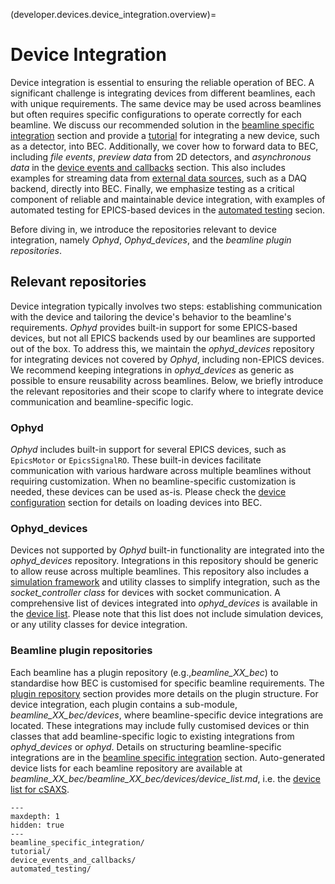 (developer.devices.device_integration.overview)=
# Device Integration
Device integration is essential to ensuring the reliable operation of BEC. A significant challenge is integrating devices from different beamlines, each with unique requirements. The same device may be used across beamlines but often requires specific configurations to operate correctly for each beamline. We discuss our recommended solution in the [beamline specific integration](#developer.devices.device_integration.beamline_specific_integration) section and provide a [tutorial](#developer.devices.device_integration.tutorial) for integrating a new device, such as a detector, into BEC. Additionally, we cover how to forward data to BEC, including *file events*, *preview data* from 2D detectors, and *asynchronous data* in the [device events and callbacks](#developer.devices.device_integration.device_events_and_callbacks) section. This also includes examples for streaming data from [external data sources](#developer.devices.device_integration.external_data_sources), such as a DAQ backend, directly into BEC. Finally, we emphasize testing as a critical component of reliable and maintainable device integration, with examples of automated testing for EPICS-based devices in the [automated testing](#developer.devices.device_integration.automated_testing) secion. 

Before diving in, we introduce the repositories relevant to device integration, namely *Ophyd*, *Ophyd_devices*, and the *beamline plugin repositories*.

## Relevant repositories
Device integration typically involves two steps: establishing communication with the device and tailoring the device's behavior to the beamline's requirements. *Ophyd* provides built-in support for some EPICS-based devices, but not all EPICS backends used by our beamlines are supported out of the box. To address this, we maintain the *ophyd_devices* repository for integrating devices not covered by *Ophyd*, including non-EPICS devices. We recommend keeping integrations in *ophyd_devices* as generic as possible to ensure reusability across beamlines. Below, we briefly introduce the relevant repositories and their scope to clarify where to integrate device communication and beamline-specific logic.

### Ophyd
*Ophyd* includes built-in support for several EPICS devices, such as `EpicsMotor` or `EpicsSignalRO`. These built-in devices facilitate communication with various hardware across multiple beamlines without requiring customization. When no beamline-specific customization is needed, these devices can be used as-is. Please check the [device configuration](#developer.ophyd_device_config) section for details on loading devices into BEC.

### Ophyd_devices
Devices not supported by *Ophyd* built-in functionality are integrated into the *ophyd_devices* repository. Integrations in this repository should be generic to allow reuse across multiple beamlines. This repository also includes a [simulation framework](https://gitlab.psi.ch/bec/ophyd_devices/-/tree/main/ophyd_devices/sim?ref_type=heads) and utility classes to simplify integration, such as the *socket_controller class* for devices with socket communication. A comprehensive list of devices integrated into *ophyd_devices* is available in the [device list](https://gitlab.psi.ch/bec/ophyd_devices/-/blob/main/ophyd_devices/devices/device_list.md?ref_type=heads). Please note that this list does not include simulation devices, or any utility classes for device integration.

### Beamline plugin repositories
Each beamline has a plugin repository (e.g.,*beamline_XX_bec*) to standardise how BEC is customised for specific beamline requirements. The [plugin repository](#developer.bec_plugins) section provides more details on the plugin structure. For device integration, each plugin contains a sub-module, *beamline_XX_bec/devices*, where beamline-specific device integrations are located. These integrations may include fully customised devices or thin classes that add beamline-specific logic to existing integrations from  *ophyd_devices* or *ophyd*. Details on structuring beamline-specific integrations are in the [beamline specific integration](#developer.devices.device_integration.beamline_specific_integration) section. Auto-generated device lists for each beamline repository are available at *beamline_XX_bec/beamline_XX_bec/devices/device_list.md*, i.e. the [device list for cSAXS](https://gitlab.psi.ch/bec/csaxs_bec/-/blob/main/csaxs_bec/devices/device_list.md?ref_type=heads).

```{toctree}
---
maxdepth: 1
hidden: true
---
beamline_specific_integration/
tutorial/
device_events_and_callbacks/
automated_testing/
```